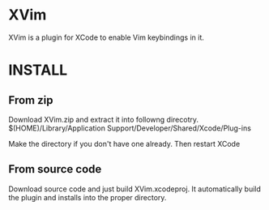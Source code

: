 XVim
=======

XVim is a plugin for XCode to enable Vim keybindings in it.


INSTALL
=======

From zip
--------

Download XVim.zip and extract it into followng direcotry.
    $(HOME)/Library/Application Support/Developer/Shared/Xcode/Plug-ins

Make the directory if you don't have one already.
Then restart XCode


From source code
-----------------

Download source code and just build XVim.xcodeproj.
It automatically build the plugin and installs into the proper directory.
